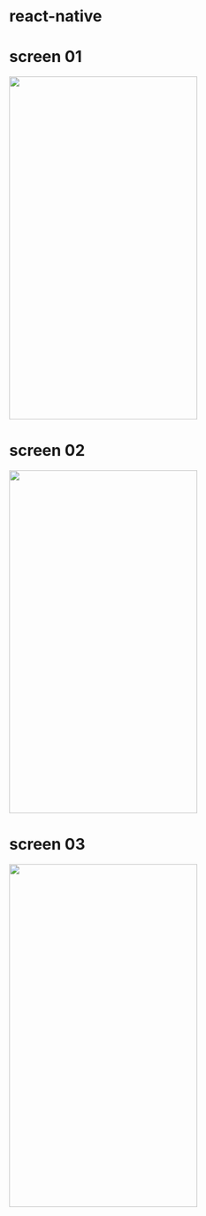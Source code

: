 # react-native
# screen 01

<img src="https://user-images.githubusercontent.com/69570125/188905163-44545bca-f317-4d8c-8f5e-85806f09a598.jpg" height="620" width="340">

# screen 02

<img src="https://user-images.githubusercontent.com/69570125/190083694-9af4e0f3-0fc6-4e25-a164-6f7ba7f16fda.jpg" height="620" width="340">

# screen 03

<img src="https://user-images.githubusercontent.com/69570125/190093631-e4057481-b72c-48f5-9a58-d74a19647ecc.jpg" height="620" width="340">



